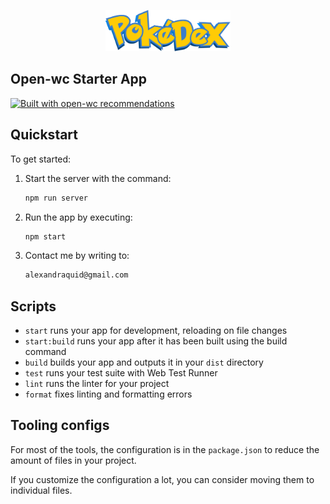 <p align="center">
  <img width="200" src="assets/pokedex.svg" alt="Pokedex Logo">
</p>

## Open-wc Starter App

[![Built with open-wc recommendations](https://img.shields.io/badge/built%20with-open--wc-blue.svg)](https://github.com/open-wc)

## Quickstart

To get started:

1. Start the server with the command:

    ```bash
    npm run server
    ```

2. Run the app by executing:

    ```bash
    npm start
    ```

2. Contact me by writing to:

    ```bash
    alexandraquid@gmail.com
    ```

## Scripts

- `start` runs your app for development, reloading on file changes
- `start:build` runs your app after it has been built using the build command
- `build` builds your app and outputs it in your `dist` directory
- `test` runs your test suite with Web Test Runner
- `lint` runs the linter for your project
- `format` fixes linting and formatting errors

## Tooling configs

For most of the tools, the configuration is in the `package.json` to reduce the amount of files in your project.

If you customize the configuration a lot, you can consider moving them to individual files.
